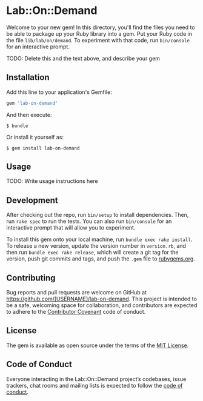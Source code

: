 # Lab::On::Demand

Welcome to your new gem! In this directory, you'll find the files you need to be able to package up your Ruby library into a gem. Put your Ruby code in the file `lib/lab/on/demand`. To experiment with that code, run `bin/console` for an interactive prompt.

TODO: Delete this and the text above, and describe your gem

## Installation

Add this line to your application's Gemfile:

```ruby
gem 'lab-on-demand'
```

And then execute:

    $ bundle

Or install it yourself as:

    $ gem install lab-on-demand

## Usage

TODO: Write usage instructions here

## Development

After checking out the repo, run `bin/setup` to install dependencies. Then, run `rake spec` to run the tests. You can also run `bin/console` for an interactive prompt that will allow you to experiment.

To install this gem onto your local machine, run `bundle exec rake install`. To release a new version, update the version number in `version.rb`, and then run `bundle exec rake release`, which will create a git tag for the version, push git commits and tags, and push the `.gem` file to [rubygems.org](https://rubygems.org).

## Contributing

Bug reports and pull requests are welcome on GitHub at https://github.com/[USERNAME]/lab-on-demand. This project is intended to be a safe, welcoming space for collaboration, and contributors are expected to adhere to the [Contributor Covenant](http://contributor-covenant.org) code of conduct.

## License

The gem is available as open source under the terms of the [MIT License](https://opensource.org/licenses/MIT).

## Code of Conduct

Everyone interacting in the Lab::On::Demand project’s codebases, issue trackers, chat rooms and mailing lists is expected to follow the [code of conduct](https://github.com/[USERNAME]/lab-on-demand/blob/master/CODE_OF_CONDUCT.md).
